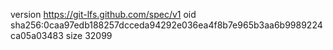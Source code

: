 version https://git-lfs.github.com/spec/v1
oid sha256:0caa97edb188257dcceda94292e036ea4f8b7e965b3aa6b9989224ca05a03483
size 32099
